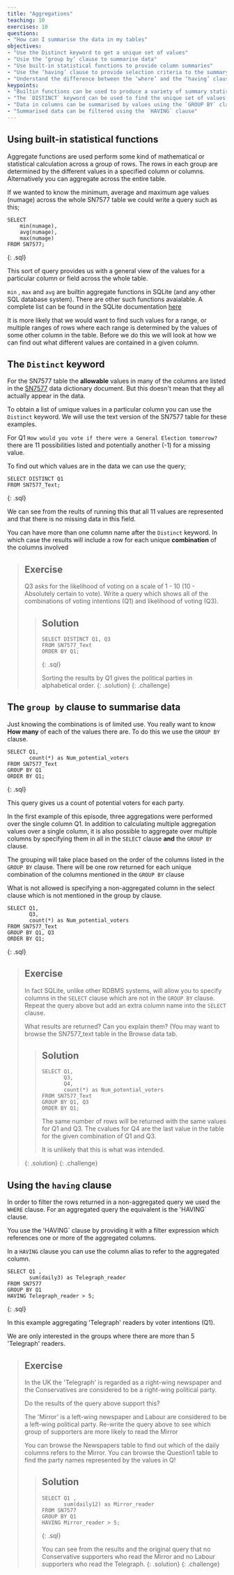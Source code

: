 ```yaml
---
title: "Aggregations"
teaching: 10
exercises: 10
questions:
- "How can I summarise the data in my tables"
objectives:
- "Use the Distinct keyword to get a unique set of values"
- "Usie the ‘group by’ clause to summarise data"
- "Use built-in statistical functions to provide column summaries"
- "Use the ‘having’ clause to provide selection criteria to the summary values"
- "Understand the difference between the ‘where’ and the ‘having’ clauses"
keypoints:
- "Builtin functions can be used to produce a variety of summary statistics"
- "The `DISTINCT` keyword can be used to find the unique set of values in a column or columns"
- "Data in columns can be summarised by values using the `GROUP BY` clause"
- "Summarised data can be filtered using the `HAVING` clause"
---
```


## Using built-in statistical functions

Aggregate functions are used perform some kind of mathematical or statistical calculation across a group of rows. The rows in each group are determined by the different values in a specified column or columns.  Alternatively you can aggregate across the entire table.

If we wanted to know the minimum, average and maximum age values (numage) across the whole SN7577 table we could write a query such as this;

~~~ 
SELECT 
    min(numage),
    avg(numage),
    max(numage)
FROM SN7577;
~~~ 
{: .sql}

This sort of query provides us with a general view of the values for a particular column or field across the whole table.
  
`min` , `max` and `avg` are builtin aggregate functions in SQLite (and any other SQL database system). There are other such functions avaialable. A complete list can be found in the SQLite documentation [here](https://sqlite.org/lang_aggfunc.html)  
   
It is more likely that we would want to find such values for a range, or multiple ranges of rows where each range is determined by the values of some other column in the table. Before we do this we will look at how we can find out what different values are contained in a given column.


## The `Distinct` keyword 

For the SN7577 table the **allowable** values in many of the columns are listed in the  [SN7577](../xxx/audit_of_political_engagement_11_ukda_data_dictionary.rtf) data dictionary document. But this doesn't mean that they all actually appear in the data.

To obtain a list of umique values in a particular column you can use the `Distinct` keyword. We will use the text version of the SN7577 table for these examples. 

For Q1 `How would you vote if there were a General Election tomorrow?` there are 11 possibilities listed and potentially another (-1) for a missing value. 

To find out which values are in the data we can use the query;

~~~ 
SELECT DISTINCT Q1
FROM SN7577_Text;
~~~ 
{: .sql}

We can see from the reults of running this that all 11 values are represented and that there is no missing data in this field.

You can have more than one column name after the `Distinct` keyword. In which case the results will include a row for each unique **combination** of the columns involved

> ## Exercise
>
> Q3 asks for the likelihood of voting on a scale of 1 - 10 (10 - Absolutely certain to vote).
> Write a query which shows all of the combinations of voting intentions (Q1) and likelihood of voting (Q3).
> 
> > ## Solution
> > 
> > ~~~
> > SELECT DISTINCT Q1, Q3
> > FROM SN7577_Text
> > ORDER BY Q1;
> > 
> > ~~~
> > {: .sql}
> >
> > Sorting the results by Q1 gives the political parties in alphabetical order.
> {: .solution}
{: .challenge}


## The `group by` clause to summarise data

Just knowing the combinations is of limited use. You really want to know **How many** of each of the values there are. 
To do this we use  the `GROUP BY` clause.

~~~ 
SELECT Q1,
       count(*) as Num_potential_voters
FROM SN7577_Text
GROUP BY Q1
ORDER BY Q1;
~~~ 
{: .sql}

This query gives us a count of potential voters for each party.

In the first example of this episode, three aggregations were performed over the single column Q1. In addition to calculating multiple aggregation values over a single column, it is also possible to aggregate over multiple columns by specifying them in all in the `SELECT` clause **and** the `GROUP BY` clause. 

The grouping will take place based on the order of the columns listed in the `GROUP BY` clause. There will be one row returned for each unique combination of the columns mentioned in the `GROUP BY` clause

What is not allowed is specifying a non-aggregated column in the select clause which is not mentioned in the group by clause.

~~~ 
SELECT Q1, 
       Q3,
       count(*) as Num_potential_voters
FROM SN7577_Text
GROUP BY Q1, Q3
ORDER BY Q1;
~~~ 
{: .sql}

> ## Exercise
> In fact SQLite, unlike other RDBMS systems, will allow you to specify columns in the `SELECT` clause which are not in the `GROUP BY` clause. 
> Repeat the query above but add an extra column name into the `SELECT` clause.
>
> What results are returned? 
> Can you explain them? (You may want to browse the SN7577_text table in the Browse data tab.
>
> > ## Solution
> >
> > ~~~
> > SELECT Q1, 
> >        Q3,
> >        Q4,
> >        count(*) as Num_potential_voters
> > FROM SN7577_Text
> > GROUP BY Q1, Q3
> > ORDER BY Q1;
> > ~~~
> > 
> > The same number of rows will be returned with the same values for Q1 and Q3. The cvalues for Q4 are the last value in the 
> > table for the given combination of Q1 and Q3.
> > 
> > It is unlikely that this is what was intended.
> > 
> {: .solution}
{: .challenge}


## Using the `having` clause 

In order to filter the rows returned in a non-aggregated query we used the `WHERE` clause. For an aggregated query the equivalent is the 'HAVING` clause.

You use the 'HAVING` clause by providing it with a filter expression which references one or more of the aggregated columns. 

In a `HAVING` clause you can use the column alias to refer to the aggregated column.

~~~ 
SELECT Q1 ,
       sum(daily3) as Telegraph_reader
FROM SN7577 
GROUP BY Q1
HAVING Telegraph_reader > 5;
~~~ 
{: .sql}

In this example aggregating 'Telegraph' readers by voter intentions (Q1).

We are only interested in the groups where there are more than 5 'Telegraph' readers.

> ## Exercise
>
> In the UK the 'Telegraph' is regarded as a right-wing newspaper and the Conservatives are considered to be a right-wing political party.
> 
> Do the results of the query above support this?
>
> The 'Mirror' is a left-wing newspaper and Labour are considered to be a left-wing political party. 
> Re-write the query above to see which group of supporters are more likely to read the Mirror 
> 
> You can browse the Newspapers table to find out which of the daily columns refers to the Mirror.
> You can browse the Question1 table to find the party names represented by the values in Q!
> 
> > ## Solution
> > 
> > ~~~
> > SELECT Q1 ,
> >        sum(daily12) as Mirror_reader
> > FROM SN7577 
> > GROUP BY Q1
> > HAVING Mirror_reader > 5;
> > ~~~
> > {: .sql}
> >
> > You can see from the results and the original query that no Conservative supporters who read the Mirror and no Labour supporters who read the Telegraph.
> {: .solution}
{: .challenge}

 
